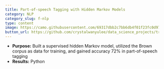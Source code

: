 ```yaml
---
title: Part-of-speech Tagging with Hidden Markov Models
category: NLP
category_slug: f-nlp
type: content
image: https://camo.githubusercontent.com/69317dbb2c7bb6db4f01f23fc0d97a26e1f9d2a840e5a312af4f31a36b238b34/68747470733a2f2f696d616765732e756e73706c6173682e636f6d2f70686f746f2d313434333138383633313132382d6131623662316335633230373f69786c69623d72622d312e322e3126697869643d65794a6863484266615751694f6a45794d446439266175746f3d666f726d6174266669743d63726f7026773d3134383926713d3830
button_url: https://github.com/crystalwanyulee/data_science_projects/tree/master/nlp/part-of-speech%20tagging
---
```


* **Purpose:** Built a supervised hidden Markov model, utilized the Brown corpus as data for training, and gained accuracy 72% in part-of-speech tagging
* **Results:** Python
